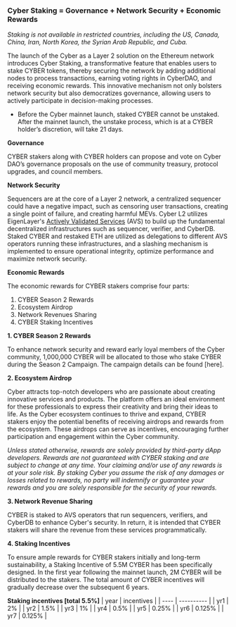 ### Cyber Staking = Governance + Network Security + Economic Rewards

_Staking is not available in restricted countries, including the US, Canada, China, Iran, North Korea, the Syrian Arab Republic, and Cuba._

The launch of the Cyber as a Layer 2 solution on the Ethereum network introduces Cyber Staking, a transformative feature that enables users to stake CYBER tokens, thereby securing the network by adding additional nodes to process transactions, earning voting rights in CyberDAO, and receiving economic rewards. This innovative mechanism not only bolsters network security but also democratizes governance, allowing users to actively participate in decision-making processes.

- Before the Cyber mainnet launch, staked CYBER cannot be unstaked. After the mainnet launch, the unstake process, which is at a CYBER holder’s discretion, will take 21 days.

**Governance**

CYBER stakers along with CYBER holders can propose and vote on Cyber DAO’s governance proposals on the use of community treasury, protocol upgrades, and council members.

**Network Security**

Sequencers are at the core of a Layer 2 network, a centralized sequencer could have a negative impact, such as censoring user transactions, creating a single point of failure, and creating harmful MEVs. Cyber L2 utilizes EigenLayer's [Actively Validated Services](https://docs.eigenlayer.xyz/eigenlayer/overview/key-terms) (AVS) to build up the fundamental decentralized infrastructures such as sequencer, verifier, and CyberDB. Staked CYBER and restaked ETH are utilized as delegations to different AVS operators running these infrastructures, and a slashing mechanism is implemented to ensure operational integrity, optimize performance and maximize network security.

**Economic Rewards**

The economic rewards for CYBER stakers comprise four parts:

1. CYBER Season 2 Rewards
2. Ecosystem Airdrop
3. Network Revenues Sharing
4. CYBER Staking Incentives

**1. CYBER Season 2 Rewards**

To enhance network security and reward early loyal members of the Cyber community, 1,000,000 CYBER will be allocated to those who stake CYBER during the Season 2 Campaign. The campaign details can be found [here].

**2. Ecosystem Airdrop**

Cyber attracts top-notch developers who are passionate about creating innovative services and products. The platform offers an ideal environment for these professionals to express their creativity and bring their ideas to life. As the Cyber ecosystem continues to thrive and expand, CYBER stakers enjoy the potential benefits of receiving airdrops and rewards from the ecosystem. These airdrops can serve as incentives, encouraging further participation and engagement within the Cyber community.

_Unless stated otherwise, rewards are solely provided by third-party dApp developers. Rewards are not guaranteed with CYBER staking and are subject to change at any time. Your claiming and/or use of any rewards is at your sole risk. By staking Cyber you assume the risk of any damages or losses related to rewards, no party will indemnify or guarantee your rewards and you are solely responsible for the security of your rewards._

**3. Network Revenue Sharing**

CYBER is staked to AVS operators that run sequencers, verifiers, and CyberDB to enhance Cyber's security. In return, it is intended that CYBER stakers will share the revenue from these services programmatically.

**4. Staking Incentives**

To ensure ample rewards for CYBER stakers initially and long-term sustainability, a Staking Incentive of 5.5M CYBER has been specifically designed. In the first year following the mainnet launch, 2M CYBER will be distributed to the stakers. The total amount of CYBER incentives will gradually decrease over the subsequent 6 years.

**Staking incentives [total 5.5%]**
| year | incentives |
| ---- | ---------- |
| yr1 | 2% |
| yr2 | 1.5% |
| yr3 | 1% |
| yr4 | 0.5% |
| yr5 | 0.25% |
| yr6 | 0.125% |
| yr7 | 0.125% |
